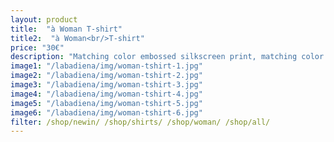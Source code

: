 ```yaml
---
layout: product
title:  "à Woman T-shirt"
title2:  "à Woman<br/>T-shirt"
price: "30€"
description: "Matching color embossed silkscreen print, matching color leather tag, round neckline."
image1: "/labadiena/img/woman-tshirt-1.jpg"
image2: "/labadiena/img/woman-tshirt-2.jpg"
image3: "/labadiena/img/woman-tshirt-3.jpg"
image4: "/labadiena/img/woman-tshirt-4.jpg"
image5: "/labadiena/img/woman-tshirt-5.jpg"
image6: "/labadiena/img/woman-tshirt-6.jpg"
filter: /shop/newin/ /shop/shirts/ /shop/woman/ /shop/all/
---
```

